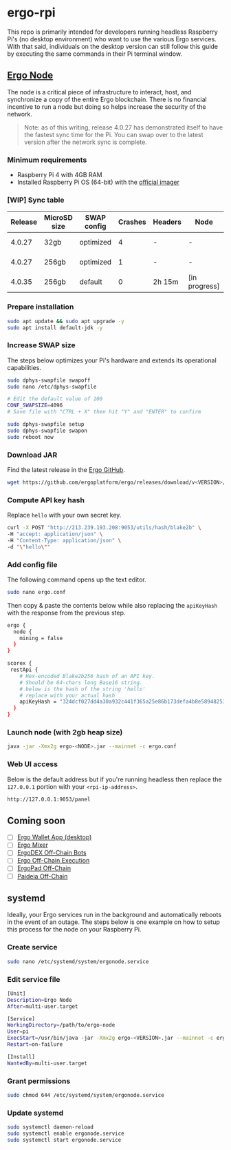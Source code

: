 # ergo-rpi

This repo is primarily intended for developers running headless Raspberry Pi's (no desktop environment) who want to use the various Ergo services. With that said, individuals on the desktop version can still follow this guide by executing the same commands in their Pi terminal window.

## [Ergo Node](https://github.com/ergoplatform/ergo)

The node is a critical piece of infrastructure to interact, host, and synchronize a copy of the entire Ergo blockchain. There is no financial incentive to run a node but doing so helps increase the security of the network.

> Note: as of this writing, release 4.0.27 has demonstrated itself to have the fastest sync time for the Pi. You can swap over to the latest version after the network sync is complete.

### Minimum requirements

* Raspberry Pi 4 with 4GB RAM 
* Installed Raspberry Pi OS (64-bit) with the [official imager](https://www.raspberrypi.com/software/)

### [WIP] Sync table
| Release | MicroSD size | SWAP config | Crashes | Headers | Node | Wallet | Total | 
| --- | --- | --- | --- | --- | --- | --- | --- | 
| 4.0.27 | 32gb | optimized | 4 | - | - | - | 4.5 days | 
| 4.0.27 | 256gb | optimized | 1 | - | - | - | 1.5 days | 
| 4.0.35 | 256gb | default | 0 | 2h 15m | [in progress] | - | - | 

### Prepare installation
```bash
sudo apt update && sudo apt upgrade -y
sudo apt install default-jdk -y
```

### Increase SWAP size

The steps below optimizes your Pi's hardware and extends its operational capabilities. 

```bash
sudo dphys-swapfile swapoff
sudo nano /etc/dphys-swapfile

# Edit the default value of 100
CONF_SWAPSIZE=4096
# Save file with "CTRL + X" then hit "Y" and "ENTER" to confirm

sudo dphys-swapfile setup
sudo dphys-swapfile swapon
sudo reboot now
```

### Download JAR

Find the latest release in the [Ergo GitHub](https://github.com/ergoplatform/ergo/releases).

```bash
wget https://github.com/ergoplatform/ergo/releases/download/v<VERSION>/ergo-<VERSION>.jar
````

### Compute API key hash

Replace `hello` with your own secret key.

```bash
curl -X POST "http://213.239.193.208:9053/utils/hash/blake2b" \
-H "accept: application/json" \
-H "Content-Type: application/json" \
-d "\"hello\""
```

### Add config file

The following command opens up the text editor.

```bash
sudo nano ergo.conf 
```

Then copy & paste the contents below while also replacing the `apiKeyHash` with the response from the previous step.

```bash
ergo {
  node {
    mining = false
  }
}

scorex {
 restApi {
    # Hex-encoded Blake2b256 hash of an API key. 
    # Should be 64-chars long Base16 string.
    # below is the hash of the string 'hello'
    # replace with your actual hash 
    apiKeyHash = "324dcf027dd4a30a932c441f365a25e86b173defa4b8e58948253471b81b72cf"
  }
}
```

### Launch node (with 2gb heap size)
```bash
java -jar -Xmx2g ergo-<NODE>.jar --mainnet -c ergo.conf
```

### Web UI access

Below is the default address but if you're running headless then replace the `127.0.0.1` portion with your `<rpi-ip-address>`.

```bash
http://127.0.0.1:9053/panel
```

## Coming soon

- [ ] [Ergo Wallet App (desktop)](https://github.com/ergoplatform/ergo-wallet-app)
- [ ] [Ergo Mixer](https://github.com/ergoMixer/ergoMixBack)
- [ ] [ErgoDEX Off-Chain Bots](https://github.com/ergolabs/ergo-dex-backend)
- [ ] [Ergo Off-Chain Execution](https://github.com/ergo-pad/ergo-offchain-execution)
- [ ] [ErgoPad Off-Chain](https://github.com/ergo-pad/ergopad-offchain)
- [ ] [Paideia Off-Chain](https://github.com/ergo-pad/paideia-offchain)

## systemd

Ideally, your Ergo services run in the background and automatically reboots in the event of an outage. The steps below is one example on how to setup this process for the node on your Raspberry Pi.

### Create service

```bash
sudo nano /etc/systemd/system/ergonode.service
```

### Edit service file

```bash
[Unit]
Description=Ergo Node
After=multi-user.target

[Service]
WorkingDirectory=/path/to/ergo-node
User=pi
ExecStart=/usr/bin/java -jar -Xmx2g ergo-<VERSION>.jar --mainnet -c ergo.conf
Restart=on-failure

[Install]
WantedBy=multi-user.target
```

### Grant permissions

```bash
sudo chmod 644 /etc/systemd/system/ergonode.service 
```

### Update systemd

```bash
sudo systemctl daemon-reload
sudo systemctl enable ergonode.service
sudo systemctl start ergonode.service
```

